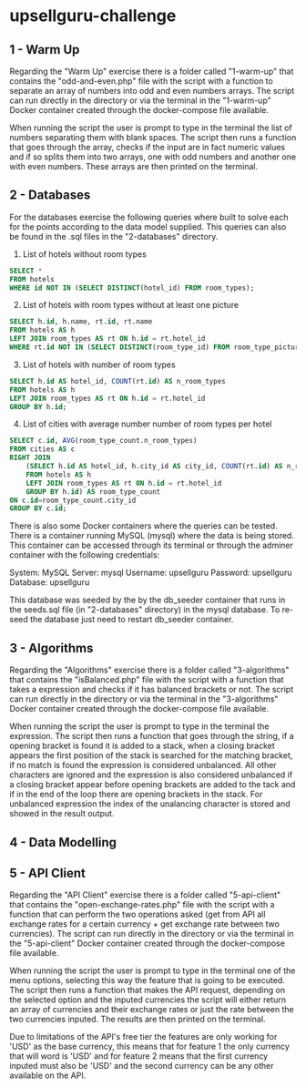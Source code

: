 # upsellguru-challenge
## 1 - Warm Up
Regarding the "Warm Up" exercise there is a folder called "1-warm-up" that contains the "odd-and-even.php" file with the script with a function to separate an array of numbers into odd and even numbers arrays. The script can run directly in the directory or via the terminal in the "1-warm-up" Docker container created through the docker-compose file available.

When running the script the user is prompt to type in the terminal the list of numbers separating them with blank spaces. The script then runs a function that goes through the array, checks if the input are in fact numeric values and if so splits them into two arrays, one with odd numbers and another one with even numbers. These arrays are then printed on the terminal.

## 2 - Databases
For the databases exercise the following queries where built to solve each for the points according to the data model supplied. This queries can also be found in the .sql files in the "2-databases" directory.

1. List of hotels without room types
```sql
SELECT *
FROM hotels
WHERE id NOT IN (SELECT DISTINCT(hotel_id) FROM room_types);
```
2. List of hotels with room types without at least one picture
```sql
SELECT h.id, h.name, rt.id, rt.name
FROM hotels AS h
LEFT JOIN room_types AS rt ON h.id = rt.hotel_id
WHERE rt.id NOT IN (SELECT DISTINCT(room_type_id) FROM room_type_pictures);
```
3. List of hotels with number of room types
```sql
SELECT h.id AS hotel_id, COUNT(rt.id) AS n_room_types
FROM hotels AS h
LEFT JOIN room_types AS rt ON h.id = rt.hotel_id
GROUP BY h.id;
```
4. List of cities with average number number of room types per hotel
```sql
SELECT c.id, AVG(room_type_count.n_room_types)
FROM cities AS c
RIGHT JOIN
    (SELECT h.id AS hotel_id, h.city_id AS city_id, COUNT(rt.id) AS n_room_types
    FROM hotels AS h
    LEFT JOIN room_types AS rt ON h.id = rt.hotel_id
    GROUP BY h.id) AS room_type_count
ON c.id=room_type_count.city_id
GROUP BY c.id;
```
There is also some Docker containers where the queries can be tested. There is a container running MySQL (mysql) where the data is being stored. This container can be accessed through its terminal or through the adminer container with the following credentials:

System: MySQL
Server: mysql
Username: upsellguru
Password: upsellguru
Database: upsellguru

This database was seeded by the by the db_seeder container that runs in the seeds.sql file (in "2-databases" directory) in the mysql database. To re-seed the database just need to restart db_seeder container.

## 3 - Algorithms
Regarding the "Algorithms" exercise there is a folder called "3-algorithms" that contains the "isBalanced.php" file with the script with a function that takes a expression and checks if it has balanced brackets or not. The script can run directly in the directory or via the terminal in the "3-algorithms" Docker container created through the docker-compose file available.

When running the script the user is prompt to type in the terminal the expression. The script then runs a function that goes through the string, if a opening bracket is found it is added to a stack, when a closing bracket appears the first position of the stack is searched for the matching bracket, if no match is found the expression is considered unbalanced. All other characters are ignored and the expression is also considered unbalanced if a closing bracket appear before opening brackets are added to the tack and if in the end of the loop there are opening brackets in the stack. For unbalanced expression the index of the unalancing character is stored and showed in the result output.

## 4 - Data Modelling
## 5 - API Client
Regarding the "API Client" exercise there is a folder called "5-api-client" that contains the "open-exchange-rates.php" file with the script with a function that can perform the two operations asked (get from API all exchange rates for a certain currency + get exchange rate between two currencies). The script can run directly in the directory or via the terminal in the "5-api-client" Docker container created through the docker-compose file available.

When running the script the user is prompt to type in the terminal one of the menu options, selecting this way the feature that is going to be executed. The script then runs a function that makes the API request, depending on the selected option and the inputed currencies the script will either return an array of currencies and their exchange rates or just the rate between the two currencies inputed. The results are then printed on the terminal.

Due to limitations of the API's free tier the features are only working for 'USD' as the base currency, this means that for feature 1 the only currency that will word is 'USD' and for feature 2 means that the first currency inputed must also be 'USD' and the second currency can be any other available on the API.